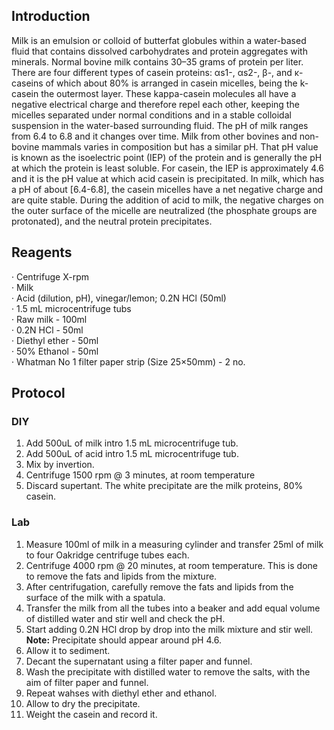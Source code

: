## Introduction
Milk is an emulsion or colloid of butterfat globules within a water-based fluid that contains dissolved carbohydrates and protein 
aggregates with minerals. Normal bovine milk contains 30–35 grams of protein per liter. There are four different types of casein 
proteins: αs1-, αs2-, β-, and κ-caseins of which about 80% is arranged in casein micelles, being the k-casein the outermost layer. 
These kappa-casein molecules all have a negative electrical charge and therefore repel each other, keeping the micelles separated 
under normal conditions and in a stable colloidal suspension in the water-based surrounding fluid.
The pH of milk ranges from 6.4 to 6.8 and it changes over time. Milk from other bovines and non-bovine mammals varies in 
composition but has a similar pH. That pH value is known as the isoelectric point (IEP) of the protein and is generally the pH at 
which the protein is least soluble. For casein, the IEP is approximately 4.6 and it is the pH value at which acid casein is 
precipitated. In milk, which has a pH of about [6.4-6.8], the casein micelles have a net negative charge and are quite stable. 
During the addition of acid to milk, the negative charges on the outer surface of the micelle are neutralized (the phosphate groups 
are protonated), and the neutral protein precipitates.  

## Reagents
· Centrifuge X-rpm   
· Milk  
· Acid (dilution, pH), vinegar/lemon; 0.2N HCl (50ml)  
· 1.5 mL microcentrifuge tubs  
· Raw milk - 100ml  
· 0.2N HCl - 50ml  
· Diethyl ether - 50ml  
· 50% Ethanol - 50ml  
· Whatman No 1 filter paper strip (Size 25×50mm) - 2 no.  

## Protocol
### DIY
1. Add 500uL of milk intro 1.5 mL microcentrifuge tub.
2. Add 500uL of acid intro 1.5 mL microcentrifuge tub.
3. Mix by invertion. 
4. Centrifuge 1500 rpm @ 3 minutes, at room temperature
5. Discard supertant. The white precipitate are the milk proteins, 80% casein.

### Lab
1. Measure 100ml of milk in a measuring cylinder and transfer 25ml of milk to four Oakridge centrifuge tubes each.
2.  Centrifuge 4000 rpm @ 20 minutes, at room temperature. 
This is done to remove the fats and lipids from the mixture.  
3. After centrifugation, carefully remove the fats and lipids from the surface of the milk with a spatula.
4. Transfer the milk from all the tubes into a beaker and add equal volume of distilled water and stir well and check the pH.
5. Start adding 0.2N HCl drop by drop into the milk mixture and stir well.  
**Note:** Precipitate should appear around pH 4.6.  
6. Allow it to sediment.  
7. Decant the supernatant using a filter paper and funnel.  
8. Wash the precipitate with distilled water to remove the salts, with the aim of filter paper and funnel.  
9. Repeat wahses with diethyl ether and ethanol.  
10. Allow to dry the precipitate.  
11. Weight the casein and record it.  


